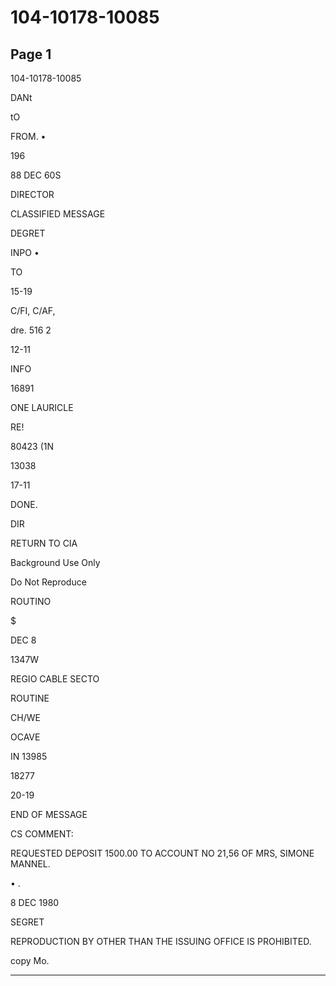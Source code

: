 # 104-10178-10085

## Page 1

104-10178-10085

DANt

tO

FROM. •

196

88 DEC 60S

DIRECTOR

CLASSIFIED MESSAGE

DEGRET

INPO •

TO

15-19

C/FI, C/AF,

dre. 516 2

12-11

INFO

16891

ONE LAURICLE

RE!

80423 (1N

13038

17-11

DONE.

DIR

RETURN TO CIA

Background Use Only

Do Not Reproduce

ROUTINO

$

DEC 8

1347W

REGIO CABLE SECTO

ROUTINE

CH/WE

OCAVE

IN 13985

18277

20-19

END OF MESSAGE

CS COMMENT:

REQUESTED DEPOSIT 1500.00 TO ACCOUNT NO 21,56 OF MRS, SIMONE MANNEL.

• .

8 DEC 1980

SEGRET

REPRODUCTION BY OTHER THAN THE ISSUING OFFICE IS PROHIBITED.

copy Mo.

---


